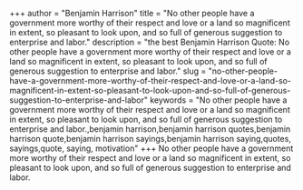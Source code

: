 +++
author = "Benjamin Harrison"
title = "No other people have a government more worthy of their respect and love or a land so magnificent in extent, so pleasant to look upon, and so full of generous suggestion to enterprise and labor."
description = "the best Benjamin Harrison Quote: No other people have a government more worthy of their respect and love or a land so magnificent in extent, so pleasant to look upon, and so full of generous suggestion to enterprise and labor."
slug = "no-other-people-have-a-government-more-worthy-of-their-respect-and-love-or-a-land-so-magnificent-in-extent-so-pleasant-to-look-upon-and-so-full-of-generous-suggestion-to-enterprise-and-labor"
keywords = "No other people have a government more worthy of their respect and love or a land so magnificent in extent, so pleasant to look upon, and so full of generous suggestion to enterprise and labor.,benjamin harrison,benjamin harrison quotes,benjamin harrison quote,benjamin harrison sayings,benjamin harrison saying,quotes, sayings,quote, saying, motivation"
+++
No other people have a government more worthy of their respect and love or a land so magnificent in extent, so pleasant to look upon, and so full of generous suggestion to enterprise and labor.
